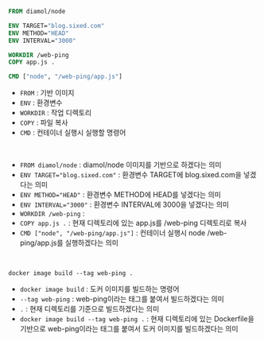 ```dockerfile
FROM diamol/node

ENV TARGET="blog.sixed.com"
ENV METHOD="HEAD"
ENV INTERVAL="3000"

WORKDIR /web-ping
COPY app.js .

CMD ["node", "/web-ping/app.js"]
```


- `FROM` : 기반 이미지
- `ENV` : 환경변수
- `WORKDIR` : 작업 디렉토리
- `COPY` : 파일 복사
- `CMD` : 컨테이너 실행시 실행할 명령어

<br/>

- `FROM diamol/node` : diamol/node 이미지를 기반으로 하겠다는 의미
- `ENV TARGET="blog.sixed.com"` : 환경변수 TARGET에 blog.sixed.com을 넣겠다는 의미
- `ENV METHOD="HEAD"` : 환경변수 METHOD에 HEAD를 넣겠다는 의미
- `ENV INTERVAL="3000"` : 환경변수 INTERVAL에 3000을 넣겠다는 의미
- `WORKDIR /web-ping` :
- `COPY app.js .` : 현재 디렉토리에 있는 app.js를 /web-ping 디렉토리로 복사
- `CMD ["node", "/web-ping/app.js"]` : 컨테이너 실행시 node /web-ping/app.js를 실행하겠다는 의미

<br/>


``docker image build --tag web-ping .``

- `docker image build` : 도커 이미지를 빌드하는 명령어
- `--tag web-ping` : web-ping이라는 태그를 붙여서 빌드하겠다는 의미
- `.` : 현재 디렉토리를 기준으로 빌드하겠다는 의미
- `docker image build --tag web-ping .` : 현재 디렉토리에 있는 Dockerfile을 기반으로 web-ping이라는 태그를 붙여서 도커 이미지를 빌드하겠다는 의미

